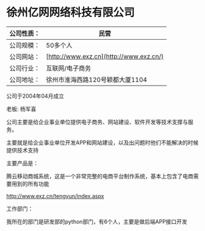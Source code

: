 # 徐州亿网网络科技有限公司 

| 公司性质： | 民营                                      |
| ----- | --------------------------------------- |
| 公司规模： | 50多个人                                   |
| 公司网站： | [http://www.exz.cn](http://www.exz.cn/) |
| 公司行业： | 互联网/电子商务                                |
| 公司地址： | 徐州市淮海西路120号颖都大厦1104                     |

公司于2004年04月成立

老板: 杨军喜

公司主要是给企业事业单位提供电子商务、网站建设、软件开发等技术支撑与服务。

主要就是给企业事业单位开发APP和网站建设，以及出问题时他们不能解决的时候提供技术支持

主要产品是：

腾云移动商城系统，这是一个非常完整的电商平台制作系统，基本上包含了电商需要用到的所有功能

http://www.exz.cn/tengyun/index.aspx

工作部门：

我所在的部门是研发部的python部门，有6个人，主要是做后端APP接口开发



